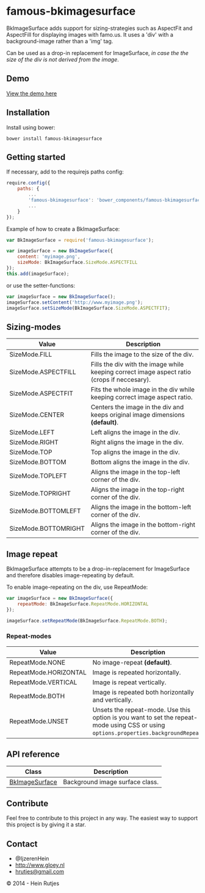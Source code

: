 famous-bkimagesurface
==========

BkImageSurface adds support for sizing-strategies such as AspectFit and AspectFill for displaying images with famo.us.
It uses a 'div' with a background-image rather than a 'img' tag.

Can be used as a drop-in replacement for ImageSurface, *in case the the size of the div is not derived from the image*.

## Demo

[View the demo here](https://rawgit.com/IjzerenHein/famous-imageview/master/examples/demo/index.html)


## Installation

Install using bower:
	
	bower install famous-bkimagesurface
	
## Getting started

If necessary, add to the requirejs paths config:

```javascript
require.config({
    paths: {
        ...
        'famous-bkimagesurface': 'bower_components/famous-bkimagesurface/BkImageSurface',
        ...
    }
});
```

Example of how to create a BkImageSurface:

```javascript
var BkImageSurface = require('famous-bkimagesurface');

var imageSurface = new BkImageSurface({
    content: 'myimage.png',
    sizeMode: BkImageSurface.SizeMode.ASPECTFILL
});
this.add(imageSurface);
```

or use the setter-functions:

```javascript
var imageSurface = new BkImageSurface();
imageSurface.setContent('http://www.myimage.png');
imageSurface.setSizeMode(BkImageSurface.SizeMode.ASPECTFIT);
```

## Sizing-modes

|Value|Description|
|---|---|
|SizeMode.FILL|Fills the image to the size of the div.|
|SizeMode.ASPECTFILL|Fills the div with the image while keeping correct image aspect ratio (crops if neccesary).|
|SizeMode.ASPECTFIT|Fits the whole image in the div while keeping correct image aspect ratio.|
|SizeMode.CENTER|Centers the image in the div and keeps original image dimensions  **(default)**.|
|SizeMode.LEFT|Left aligns the image in the div.|
|SizeMode.RIGHT|Right aligns the image in the div.|
|SizeMode.TOP|Top aligns the image in the div.|
|SizeMode.BOTTOM|Bottom aligns the image in the div.|
|SizeMode.TOPLEFT|Aligns the image in the top-left corner of the div.|
|SizeMode.TOPRIGHT|Aligns the image in the top-right corner of the div.|
|SizeMode.BOTTOMLEFT|Aligns the image in the bottom-left corner of the div.|
|SizeMode.BOTTOMRIGHT|Aligns the image in the bottom-right corner of the div.|

## Image repeat

BkImageSurface attempts to be a drop-in-replacement for ImageSurface and therefore disables image-repeating by default.

To enable image-repeating on the div, use RepeatMode:

```javascript
var imageSurface = new BkImageSurface({
    repeatMode: BkImageSurface.RepeatMode.HORIZONTAL
});

imageSurface.setRepeatMode(BkImageSurface.RepeatMode.BOTH);
```

### Repeat-modes

|Value|Description|
|---|---|
|RepeatMode.NONE|No image-repeat **(default)**.|
|RepeatMode.HORIZONTAL|Image is repeated horizontally.|
|RepeatMode.VERTICAL|Image is repeat vertically.|
|RepeatMode.BOTH|Image is repeated both horizontally and vertically.|
|RepeatMode.UNSET|Unsets the repeat-mode. Use this option is you want to set the repeat-mode using CSS or using `options.properties.backgroundRepeat`.|

## API reference

|Class|Description|
|---|---|
|[BkImageSurface](docs/BkImageSurface.md)|Background image surface class.|

## Contribute

Feel free to contribute to this project in any way. The easiest way to support this project is by giving it a star.

## Contact
- 	@IjzerenHein
- 	http://www.gloey.nl
- 	hrutjes@gmail.com

© 2014 - Hein Rutjes